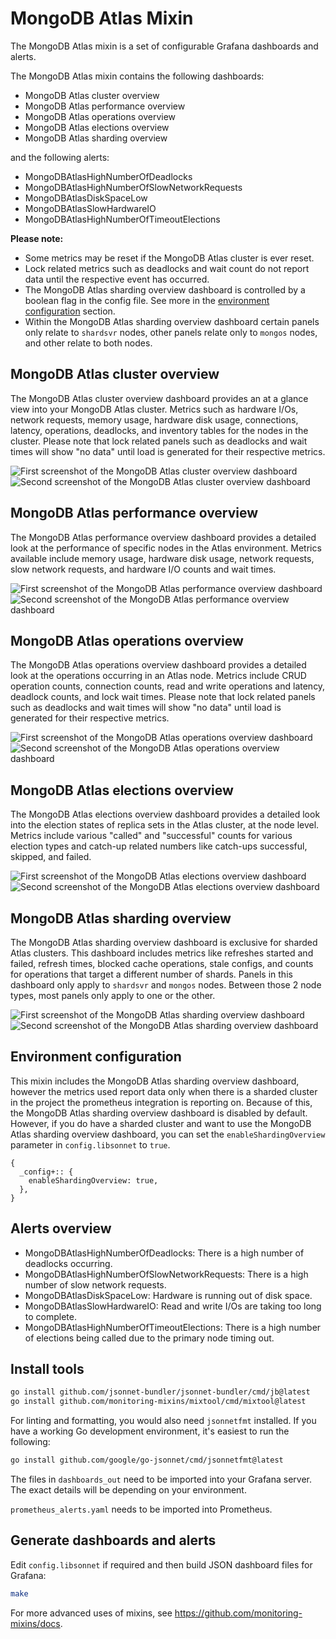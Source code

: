 # MongoDB Atlas Mixin
The MongoDB Atlas mixin is a set of configurable Grafana dashboards and alerts.

The MongoDB Atlas mixin contains the following dashboards:

- MongoDB Atlas cluster overview
- MongoDB Atlas performance overview
- MongoDB Atlas operations overview
- MongoDB Atlas elections overview
- MongoDB Atlas sharding overview

and the following alerts:

- MongoDBAtlasHighNumberOfDeadlocks
- MongoDBAtlasHighNumberOfSlowNetworkRequests
- MongoDBAtlasDiskSpaceLow
- MongoDBAtlasSlowHardwareIO
- MongoDBAtlasHighNumberOfTimeoutElections

**Please note:**
- Some metrics may be reset if the MongoDB Atlas cluster is ever reset.
- Lock related metrics such as deadlocks and wait count do not report data until the respective event has occurred.
- The MongoDB Atlas sharding overview dashboard is controlled by a boolean flag in the config file. See more in the [environment configuration](#environment-configuration) section.
- Within the MongoDB Atlas sharding overview dashboard certain panels only relate to `shardsvr` nodes, other panels relate only to `mongos` nodes, and other relate to both nodes.

## MongoDB Atlas cluster overview
The MongoDB Atlas cluster overview dashboard provides an at a glance view into your MongoDB Atlas cluster. Metrics such as hardware I/Os, network requests, memory usage, hardware disk usage, connections, latency, operations, deadlocks, and inventory tables for the nodes in the cluster. Please note that lock related panels such as deadlocks and wait times will show "no data" until load is generated for their respective metrics.

![First screenshot of the MongoDB Atlas cluster overview dashboard](https://storage.googleapis.com/grafanalabs-integration-assets/mongodb-atlas/screenshots/mongodb-atlas-cluster-overview-1.png)
![Second screenshot of the MongoDB Atlas cluster overview dashboard](https://storage.googleapis.com/grafanalabs-integration-assets/mongodb-atlas/screenshots/mongodb-atlas-cluster-overview-2.png)

## MongoDB Atlas performance overview
The MongoDB Atlas performance overview dashboard provides a detailed look at the performance of specific nodes in the Atlas environment. Metrics available include memory usage, hardware disk usage, network requests, slow network requests, and hardware I/O counts and wait times. 

![First screenshot of the MongoDB Atlas performance overview dashboard](https://storage.googleapis.com/grafanalabs-integration-assets/mongodb-atlas/screenshots/mongodb-atlas-performance-overview-1.png)
![Second screenshot of the MongoDB Atlas performance overview dashboard](https://storage.googleapis.com/grafanalabs-integration-assets/mongodb-atlas/screenshots/mongodb-atlas-performance-overview-2.png)

## MongoDB Atlas operations overview
The MongoDB Atlas operations overview dashboard provides a detailed look at the operations occurring in an Atlas node. Metrics include CRUD operation counts, connection counts, read and write operations and latency, deadlock counts, and lock wait times. Please note that lock related panels such as deadlocks and wait times will show "no data" until load is generated for their respective metrics.

![First screenshot of the MongoDB Atlas operations overview dashboard](https://storage.googleapis.com/grafanalabs-integration-assets/mongodb-atlas/screenshots/mongodb-atlas-operations-overview-1.png)
![Second screenshot of the MongoDB Atlas operations overview dashboard](https://storage.googleapis.com/grafanalabs-integration-assets/mongodb-atlas/screenshots/mongodb-atlas-operations-overview-2.png)

## MongoDB Atlas elections overview
The MongoDB Atlas elections overview dashboard provides a detailed look into the election states of replica sets in the Atlas cluster, at the node level. Metrics include various "called" and "successful" counts for various election types and catch-up related numbers like catch-ups successful, skipped, and failed.

![First screenshot of the MongoDB Atlas elections overview dashboard](https://storage.googleapis.com/grafanalabs-integration-assets/mongodb-atlas/screenshots/mongodb-atlas-elections-overview-1.png)
![Second screenshot of the MongoDB Atlas elections overview dashboard](https://storage.googleapis.com/grafanalabs-integration-assets/mongodb-atlas/screenshots/mongodb-atlas-elections-overview-2.png)

## MongoDB Atlas sharding overview
The MongoDB Atlas sharding overview dashboard is exclusive for sharded Atlas clusters. This dashboard includes metrics like refreshes started and failed, refresh times, blocked cache operations, stale configs, and counts for operations that target a different number of shards. Panels in this dashboard only apply to `shardsvr` and `mongos` nodes. Between those 2 node types, most panels only apply to one or the other.

![First screenshot of the MongoDB Atlas sharding overview dashboard](https://storage.googleapis.com/grafanalabs-integration-assets/mongodb-atlas/screenshots/mongodb-atlas-sharding-overview-1.png)
![Second screenshot of the MongoDB Atlas sharding overview dashboard](https://storage.googleapis.com/grafanalabs-integration-assets/mongodb-atlas/screenshots/mongodb-atlas-sharding-overview-2.png)

## Environment configuration
This mixin includes the MongoDB Atlas sharding overview dashboard, however the metrics used report data only when there is a sharded cluster in the project the prometheus integration is reporting on. Because of this, the MongoDB Atlas sharding overview dashboard is disabled by default. However, if you do have a sharded cluster and want to use the MongoDB Atlas sharding overview dashboard, you can set the `enableShardingOverview` parameter in `config.libsonnet` to `true`.

```
{
  _config+:: {
    enableShardingOverview: true,
  },
}
```

## Alerts overview

- MongoDBAtlasHighNumberOfDeadlocks: There is a high number of deadlocks occurring.
- MongoDBAtlasHighNumberOfSlowNetworkRequests: There is a high number of slow network requests.
- MongoDBAtlasDiskSpaceLow: Hardware is running out of disk space.
- MongoDBAtlasSlowHardwareIO: Read and write I/Os are taking too long to complete.
- MongoDBAtlasHighNumberOfTimeoutElections: There is a high number of elections being called due to the primary node timing out.

## Install tools

```bash
go install github.com/jsonnet-bundler/jsonnet-bundler/cmd/jb@latest
go install github.com/monitoring-mixins/mixtool/cmd/mixtool@latest
```

For linting and formatting, you would also need `jsonnetfmt` installed. If you
have a working Go development environment, it's easiest to run the following:

```bash
go install github.com/google/go-jsonnet/cmd/jsonnetfmt@latest
```

The files in `dashboards_out` need to be imported
into your Grafana server. The exact details will be depending on your environment.

`prometheus_alerts.yaml` needs to be imported into Prometheus.

## Generate dashboards and alerts

Edit `config.libsonnet` if required and then build JSON dashboard files for Grafana:

```bash
make
```

For more advanced uses of mixins, see
https://github.com/monitoring-mixins/docs.
